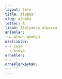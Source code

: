 ```yaml
---
layout: term
title: alpaka
slug: alpaka
letter: A
lisan: İtalyanca alpacca
anlamlar:
- ► Alman gümüşü
ozellikler:
- - isim
  - kimya
ornekler:
- - ''
orneklerkaynak:
- - ''
---
```

